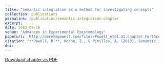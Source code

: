 ```yaml
---
title: "Semantic integration as a method for investigating concepts"
collection: publications
permalink: /publication/semantic-integration-chapter
excerpt:
date: 2013-08-16
venue: 'Advances in Experimental Epistemology'
paperurl: 'http://derekmpowell.com/files/Powell_etal.SI.Chapter.Forthcoming.pdf'
citation: "**Powell, D.**, Horne, Z., & Pinillos, A. (2013). Semantic integration as a method for investigating concepts. In J. Beebe (Ed.), *Advances in Experimental Epistemology.* London: Bloomsbury Academic."
doi: 
---
```


[Download chapter as PDF](http://derekmpowell.com/files/Powell_etal.SI.Chapter.Forthcoming.pdf)
